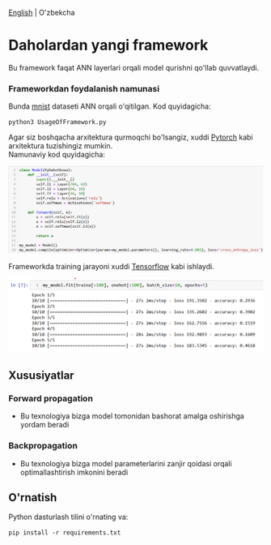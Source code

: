 [English](README.md) | O'zbekcha

# Daholardan yangi framework

Bu framework faqat ANN layerlari orqali model qurishni qo'llab quvvatlaydi.

### Frameworkdan foydalanish namunasi

Bunda [mnist](https://www.google.com/url?sa=t&rct=j&q=&esrc=s&source=web&cd=&cad=rja&uact=8&ved=2ahUKEwjfw7WU3eL9AhXSi8MKHdt3DakQFnoECA4QAQ&url=http%3A%2F%2Fyann.lecun.com%2Fexdb%2Fmnist%2F&usg=AOvVaw2l4Jn0H3ZvSJ336fACilwX) dataseti ANN orqali o'qitilgan. Kod quyidagicha:

```
python3 UsageOfFramework.py
```

Agar siz boshqacha arxitektura qurmoqchi bo'lsangiz, xuddi [Pytorch](https://github.com/pytorch/pytorch.git) kabi arxitektura tuzishingiz mumkin.<br>
Namunaviy kod quyidagicha:

<a><img src="rasmlar/architecture.png"/></a>

Frameworkda training jarayoni xuddi [Tensorflow](https://github.com/tensorflow/tensorflow.git) kabi ishlaydi.

<a><img src="rasmlar/training.png"/></a>

## Xususiyatlar

### Forward propagation

- Bu texnologiya bizga model tomonidan bashorat amalga oshirishga yordam beradi

### Backpropagation

- Bu texnologiya bizga model parameterlarini zanjir qoidasi orqali optimallashtirish imkonini beradi

## O'rnatish
Python dasturlash tilini o'rnating va:
```
pip install -r requirements.txt
```
